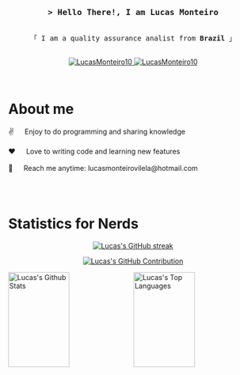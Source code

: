<!-- Intro  -->
<h3 align="center">
        <samp>&gt; Hello There!, I am Lucas Monteiro</samp>
</h3>


<p align="center"> 
  <samp>
    <br>
    「 I am a quality assurance analist from <b>Brazil</b> 」
    <br>
    <br>
  </samp>
</p>

<p align="center">
 <a href="https://www.linkedin.com/in/lucas-monteiro-vilela/" target="_blank">
  <img src="https://img.shields.io/badge/LinkedIn-0077B5?style=for-the-badge&logo=linkedin&logoColor=white" alt="LucasMonteiro10"/>
 </a>
 <a href="https://www.instagram.com/lucas.monteiro.vilela?igsh=Ymt2N3p4ZDN3cnNh" target="_blank">
  <img src="https://img.shields.io/badge/Instagram-fe4164?style=for-the-badge&logo=instagram&logoColor=white" alt="LucasMonteiro10" />
 </a> 
</p>
<br />

<!-- About Section -->
 # About me
 
<p>  
 ✌️ &emsp; Enjoy to do programming and sharing knowledge <br/><br/>
 ❤️ &emsp; Love to writing code and learning new features <br/><br/>
 📧 &emsp; Reach me anytime: lucasmonteirovilela@hotmail.com <br/><br/>
</p>

<br/>

<!-- Statistics for nerds Section -->
# Statistics for Nerds

<p align="center">
  <a href="https://github.com/LucasMonteiro10">
    <img src="https://github-readme-streak-stats.herokuapp.com/?user=LucasMonteiro10&theme=radical&border=7F3FBF&background=0D1117" alt="Lucas's GitHub streak"/>
  </a>
</p>

<p align="center">
  <a href="https://github.com/LucasMonteiro10">
    <img src="https://github-profile-summary-cards.vercel.app/api/cards/profile-details?username=LucasMonteiro10&theme=radical" alt="Lucas's GitHub Contribution"/>
  </a>
</p>

<a> 
    <a href="https://github.com/LucasMonteiro10"><img alt="Lucas's Github Stats" src="https://denvercoder1-github-readme-stats.vercel.app/api?username=LucasMonteiro10&show_icons=true&count_private=true&theme=react&border_color=7F3FBF&bg_color=0D1117&title_color=F85D7F&icon_color=F8D866" height="192px" width="49.5%"/></a>
  <a href="https://github.com/LucasMonteiro10"><img alt="Lucas's Top Languages" src="https://denvercoder1-github-readme-stats.vercel.app/api/top-langs/?username=LucasMonteiro10&langs_count=8&layout=compact&theme=react&border_color=7F3FBF&bg_color=0D1117&title_color=F85D7F&icon_color=F8D866" height="192px" width="49.5%"/></a>
  <br/>
</a>
